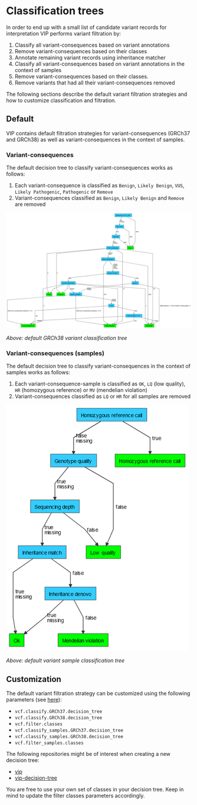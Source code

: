 # Classification trees
In order to end up with a small list of candidate variant records for interpretation VIP performs variant filtration by:

1. Classify all variant-consequences based on variant annotations
2. Remove variant-consequences based on their classes
3. Annotate remaining variant records using inheritance matcher
4. Classify all variant-consequences based on variant annotations in the context of samples
5. Remove variant-consequences based on their classes.
6. Remove variants that had all their variant-consequences removed

The following sections describe the default variant filtration strategies and how to customize classification and filtration.

## Default
VIP contains default filtration strategies for variant-consequences (GRCh37 and GRCh38) as well as variant-consequences in the context of samples. 

### Variant-consequences
The default decision tree to classify variant-consequences works as follows:

1. Each variant-consequence is classified as `Benign`, `Likely Benign`, `VUS`, `Likely Pathogenic`, `Pathogenic` or `Remove`
2. Variant-consequences classified as `Benign`, `Likely Benign` and `Remove` are removed

![Default classification tree](../img/GRCh38_decision_tree.png)

*Above: default GRCh38 variant classification tree*

### Variant-consequences (samples)
The default decision tree to classify variant-consequences in the context of samples works as follows:

1. Each variant-consequence-sample is classified as `OK`, `LQ` (low quality), `HR` (homozygous reference) or `MV` (mendelian violation)
2. Variant-consequences classified as `LQ` or `HR` for all samples are removed
 
![Default variant-sample classification tree](../img/sample_decision_tree.png)

*Above: default variant sample classification tree*

## Customization
The default variant filtration strategy can be customized using the following parameters (see [here](../usage/config.md#parameters)):

- `vcf.classify.GRCh37.decision_tree`
- `vcf.classify.GRCh38.decision_tree`
- `vcf.filter.classes`
- `vcf.classify_samples.GRCh37.decision_tree`
- `vcf.classify_samples.GRCh38.decision_tree`
- `vcf.filter_samples.classes`

The following repositories might be of interest when creating a new decision tree:

- [vip](https://github.com/molgenis/vip/tree/main/resources)
- [vip-decision-tree](https://github.com/molgenis/vip-decision-tree)

You are free to use your own set of classes in your decision tree. Keep in mind to update the filter classes parameters accordingly.  